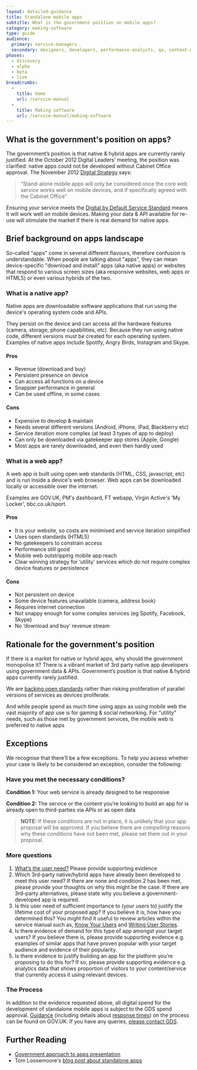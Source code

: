 ```yaml
---
layout: detailed-guidance
title: Standalone mobile apps
subtitle: What is the government position on mobile apps?
category: making-software
type: guide
audience: 
  primary: service-managers
  secondary: designers, developers, performance-analysts, qa, content-designers
phases:
  - discovery
  - alpha
  - beta
  - live
breadcrumbs:
  -
    title: Home
    url: /service-manual
  -
    title: Making software
    url: /service-manual/making-software
---
```


## What is the government's position on apps?

The government’s position is that native & hybrid apps are currently rarely justified. At the October 2012 Digital Leaders’ meeting, the position was clarified: native apps could not be developed without Cabinet Office approval. The November 2012 [Digital Strategy](http://www.publications.cabinetoffice.gov.uk/digital/strategy/) says:

> “Stand-alone mobile apps will only be considered once the core web service works well on mobile devices, and if specifically agreed with the Cabinet Office”

Ensuring your service meets the [Digital by Default Service Standard](/service-manual/digital-by-default) means it will work well on mobile devices. Making your data & API available for re-use will stimulate the market if there is real demand for native apps.

## Brief background on apps landscape

So-called “apps” come in several different flavours, therefore confusion is understandable. When people are talking about "apps", they can mean device-specific "download and install" apps (aka native apps) or websites that respond to various screen sizes (aka responsive websites, web apps or HTML5) or even various hybrids of the two.

### What is a native app?

Native apps are downloadable software applications that run using the device's operating system code and APIs.

They persist on the device and can access all the hardware features (camera, storage, phone capabilities, etc). Because they run using native code, different versions must be created for each operating system. Examples of native apps include Spotify, Angry Birds, Instagram and Skype.

#### Pros
- Revenue (download and buy)
- Persistent presence on device
- Can access all functions on a device
- Snappier performance in general
- Can be used offline, in some cases

#### Cons
- Expensive to develop & maintain
- Needs several different versions (Android, iPhone, iPad, Blackberry etc)
- Service iteration more complex (at least 3 types of app to deploy) 
- Can only be downloaded via gatekeeper app stores (Apple, Google)
- Most apps are rarely downloaded, and even then hardly used

### What is a web app?

A web app is built using open web standards (HTML, CSS, javascript, etc) and is run inside a device's web browser. Web apps can be downloaded locally or accessible over the internet.

Examples are GOV.UK, PM's dashboard, FT webapp, Virgin Active's 'My Locker', bbc.co.uk/sport.

#### Pros
- It is your website, so costs are minimised and service iteration simplified 
- Uses open standards (HTML5)
- No gatekeepers to constrain access
- Performance still good
- Mobile web outstripping mobile app reach
- Clear winning strategy for ‘utility’ services which do not require complex device  features or persistence

#### Cons
- Not persistent on device
- Some device features unavailable (camera, address book)
- Requires internet connection
- Not snappy enough for some complex services (eg Spotify, Facebook, Skype)
- No ‘download and buy’ revenue stream

## Rationale for the government's position

If there is a market for native or hybrid apps, why should the government monopolise it? There is a vibrant market of 3rd party native app developers using government data & APIs. Government’s position is that native & hybrid apps currently rarely justified.

We are [backing open standards](/service-manual/making-software/open-standards-and-licencing.html) rather than risking proliferation of parallel versions of services as devices proliferate.

And while people spend as much time using apps as using mobile web the vast majority of app use is for gaming & social networking. For “utility” needs, such as those met by government services, the mobile web is preferred to native apps

## Exceptions

We recognise that there’ll be a few exceptions. To help you assess whether your case is likely to be considered an exception, consider the following:

### Have you met the necessary conditions?

**Condition 1:** Your web service is already designed to be responsive

**Condition 2:** The service or the content you’re looking to build an app for is already open to third-parties via APIs or as open data

> **NOTE:** If these conditions are not in place, it is unlikely that your app proposal will be approved. If you believe there are _compelling_ reasons why these conditions have not been met, please set them out in your proposal.

### More questions

1. [What’s the user need?](/service-manual/users/user-needs.html) Please provide supporting evidence
2. Which 3rd-party native/hybrid apps have already been developed to meet this user need? If  there are none and condition 2 has been met, please provide your thoughts on why this might be the case. If there are 3rd-party alternatives, please state why you believe a government-developed app is required. 
3. Is this user need of sufficient importance to (your users to) justify the lifetime cost of your proposed app? If you believe it is, how have you determined this? You might find it useful to review articles within the service manual such as, [Know Your Users](/service-manual/users) and [Writing User Stories](/service-manual/agile/writing-user-stories.html). 
4. Is there evidence of demand for this type of app amongst your target users? If you believe there is, please provide supporting evidence e.g. examples of similar apps that have proven popular with your target audience and evidence of their popularity.
5. Is there evidence to justify building an app for the platform you’re proposing to do this for? If so, please provide supporting evidence e.g. analytics data that shows proportion of visitors to your content/service that currently access it using relevant devices.

### The Process

In addition to the evidence requested above, all digital spend for the development of standalone mobile apps is subject to the GDS spend approval. [Guidance](https://www.gov.uk/government/publications/cabinet-office-controls-guidance-version-3-1) (including details about [response times](https://www.gov.uk/government/uploads/system/uploads/attachment_data/file/60699/Annex-4-2-Service-Level-Agreement.doc)) on the process can be found on GOV.UK. If you have any queries, [please contact GDS](mailto:pmo@digital.cabinet-office.gov.uk). 

## Further Reading

* [Government approach to apps presentation](http://www.slideshare.net/DigEngHMG/government-approach-to-apps)
* Tom Loosemoore's [blog post about standalone apps](http://digital.cabinetoffice.gov.uk/2013/03/12/were-not-appy-not-appy-at-all/)
